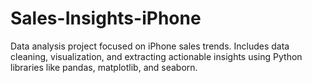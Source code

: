 # Sales-Insights-iPhone
Data analysis project focused on iPhone sales trends. Includes data cleaning, visualization, and extracting actionable insights using Python libraries like pandas, matplotlib, and seaborn.
